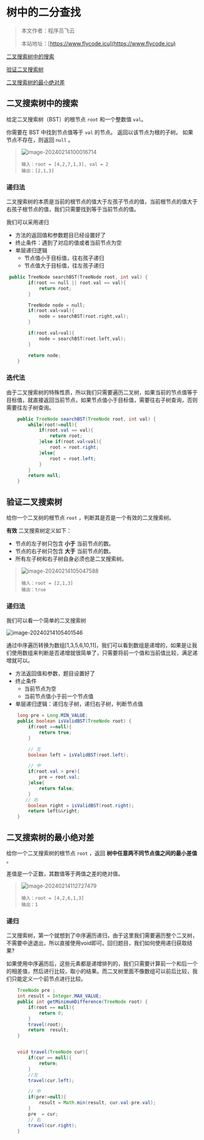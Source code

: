 # 树中的二分查找
> 本文作者：程序员飞云
>
> 本站地址：[https://www.flycode.icu](https://www.flycode.icu)

[二叉搜索树中的搜索](https://leetcode.cn/problems/search-in-a-binary-search-tree/)

[验证二叉搜索树](https://leetcode.cn/problems/validate-binary-search-tree/)

[二叉搜索树的最小绝对差](https://leetcode.cn/problems/minimum-absolute-difference-in-bst/)

## 二叉搜索树中的搜索

给定二叉搜索树（BST）的根节点 `root` 和一个整数值 `val`。

你需要在 BST 中找到节点值等于 `val` 的节点。 返回以该节点为根的子树。 如果节点不存在，则返回 `null` 。

>![image-20240214100016714](http://cdn.flycode.icu/codeCenterImg/image-20240214100016714.png)
>
>```
>输入：root = [4,2,7,1,3], val = 2
>输出：[2,1,3]
>```



### 递归法

二叉搜索树的本质是当前的根节点的值大于左孩子节点的值，当前根节点的值大于右孩子根节点的值，我们只需要找到等于当前节点的值。

我们可以采用递归

- 方法的返回值和参数题目已经设置好了
- 终止条件：遇到了对应的值或者当前节点为空
- 单层递归逻辑
  - 节点值小于目标值，往右孩子递归
  - 节点值大于目标值，往左孩子递归

```c++
 public TreeNode searchBST(TreeNode root, int val) {
        if(root == null || root.val == val){
            return root;
        }

        TreeNode node = null;
        if(root.val<val){
            node = searchBST(root.right,val);
        }

        if(root.val>val){
            node = searchBST(root.left,val);
        }

        return node;
    }
```



### 迭代法

由于二叉搜索树的特殊性质，所以我们只需要遍历二叉树，如果当前的节点值等于目标值，就直接返回当前节点，如果节点值小于目标值，需要往右子树查询，否则需要往左子树查询。

```java
    public TreeNode searchBST(TreeNode root, int val) {
        while(root!=null){
            if(root.val == val){
                return root;
            }else if(root.val<val){
                root = root.right;
            }else{
                root = root.left;
            }
        }
        return null;
    }
```





## 验证二叉搜索树

给你一个二叉树的根节点 `root` ，判断其是否是一个有效的二叉搜索树。

**有效** 二叉搜索树定义如下：

- 节点的左子树只包含 **小于** 当前节点的数。
- 节点的右子树只包含 **大于** 当前节点的数。
- 所有左子树和右子树自身必须也是二叉搜索树。



> ![image-20240214105047588](http://cdn.flycode.icu/codeCenterImg/image-20240214105047588.png)
>
> ```
> 输入：root = [2,1,3]
> 输出：true
> ```



### 递归法

我们可以看一个简单的二叉搜索树

![image-20240214105401546](http://cdn.flycode.icu/codeCenterImg/image-20240214105401546.png)

通过中序遍历转换为数组[1,3,5,6,10,11]，我们可以看到数组是递增的，如果是让我们使用数组来判断是否递增就很简单了，只需要将前一个值和当前值比较，满足递增就可以。



- 方法返回值和参数，题目设置好了
- 终止条件
  - 当前节点为空
  - 当前节点值小于前一个节点值
- 单层递归逻辑：递归左子树，递归右子树，判断节点值



```java
    long pre = Long.MIN_VALUE;
    public boolean isValidBST(TreeNode root) {
        if(root ==null){
            return true;
        }

        // 左
        boolean left = isValidBST(root.left);

        // 中
        if(root.val > pre){
            pre = root.val;
        }else{
            return false;
        }
       // 右
        boolean right = isValidBST(root.right);
        return left&&right;
    }
```



## 二叉搜索树的最小绝对差

给你一个二叉搜索树的根节点 `root` ，返回 **树中任意两不同节点值之间的最小差值** 。

差值是一个正数，其数值等于两值之差的绝对值。

> ![image-20240214112727479](http://cdn.flycode.icu/codeCenterImg/image-20240214112727479.png)
>
> ```
> 输入：root = [4,2,6,1,3]
> 输出：1
> ```



### 递归

二叉搜索树，第一个就想到了中序遍历递归，由于这里我们需要遍历整个二叉树，不需要中途退出，所以直接使用void即可。回归题目，我们如何使用递归获取结果?

如果使用中序遍历后，这些元素都是递增排列的，我们只需要计算前一个和后一个的相差值，然后进行比较，取小的结果。而二叉树里面不像数组可以前后比较，我们只能定义一个前节点进行比较。

```java
    TreeNode pre ;
    int result = Integer.MAX_VALUE;
    public int getMinimumDifference(TreeNode root) {
        if(root == null){
            return 0;
        }
        travel(root);
        return  result;
    }


    void travel(TreeNode cur){
        if(cur == null){
            return;
        }
        //左
        travel(cur.left);

        // 中
        if(pre!=null){
            result = Math.min(result, cur.val-pre.val);
        }
        pre  = cur;
        // 右
        travel(cur.right);
    }
```



